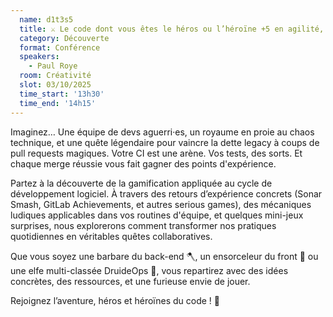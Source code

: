 ```yaml
---
  name: d1t3s5
  title: ⚔️ Le code dont vous êtes le héros ou l’héroïne +5 en agilité, +10 en fun !
  category: Découverte
  format: Conférence
  speakers: 
    - Paul Roye
  room: Créativité
  slot: 03/10/2025
  time_start: '13h30'
  time_end: '14h15'
---
```

Imaginez… Une équipe de devs aguerri·es, un royaume en proie au chaos technique, et une quête légendaire pour vaincre la dette legacy à coups de pull requests magiques. Votre CI est une arène. Vos tests, des sorts. Et chaque merge réussie vous fait gagner des points d'expérience.

Partez à la découverte de la gamification appliquée au cycle de développement logiciel. À travers des retours d’expérience concrets (Sonar Smash, GitLab Achievements, et autres serious games), des mécaniques ludiques applicables dans vos routines d'équipe, et quelques mini-jeux surprises, nous explorerons comment transformer nos pratiques quotidiennes en véritables quêtes collaboratives.

Que vous soyez une barbare du back-end 🪓, un ensorceleur du front 🔮 ou une elfe multi-classée DruideOps 🌿, vous repartirez avec des idées concrètes, des ressources, et une furieuse envie de jouer.

Rejoignez l’aventure, héros et héroïnes du code ! 🎲